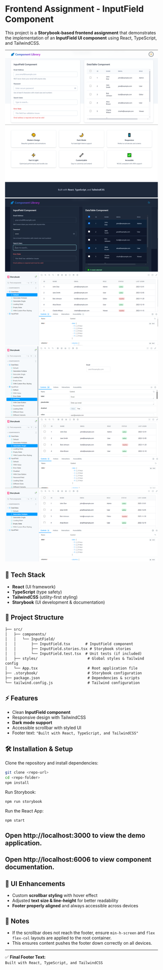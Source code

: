 # Frontend Assignment - InputField Component

This project is a **Storybook-based frontend assignment** that
demonstrates the implementation of an **InputField UI component** using
React, TypeScript, and TailwindCSS.

![alt text](image-1.png)
![alt text](image-2.png)
![alt text](image-3.png)
![alt text](image-4.png)
![alt text](image-5.png)
![alt text](image-6.png)
![alt text](image-7.png)

## 🚀 Tech Stack

-   **React** (UI framework)
-   **TypeScript** (type safety)
-   **TailwindCSS** (utility-first styling)
-   **Storybook** (UI development & documentation)

## 📂 Project Structure

    ├── src/
    │   ├── components/
    │   │   └── InputField/
    │   │       ├── InputField.tsx       # InputField component
    │   │       ├── InputField.stories.tsx # Storybook stories
    │   │       └── InputField.test.tsx  # Unit tests (if included)
    │   ├── styles/                       # Global styles & Tailwind config
    │   └── App.tsx                       # Root application file
    ├── .storybook/                       # Storybook configuration
    ├── package.json                      # Dependencies & scripts
    └── tailwind.config.js                # Tailwind configuration

## ⚡ Features

-   Clean **InputField component**
-   Responsive design with TailwindCSS
-   **Dark mode support**
-   Accessible scrollbar with styled UI
-   Footer text: `"Built with React, TypeScript, and TailwindCSS"`

## 🛠️ Installation & Setup

Clone the repository and install dependencies:

``` bash
git clone <repo-url>
cd <repo-folder>
npm install
```

Run Storybook:

``` bash
npm run storybook
```

Run the React App:

``` bash
npm start
```

## Open http://localhost:3000 to view the demo application.

## Open http://localhost:6006 to view component documentation.


## 🎨 UI Enhancements

-   Custom **scrollbar styling** with hover effect
-   Adjusted **text size & line-height** for better readability
-   **Footer properly aligned** and always accessible across devices

## 📌 Notes

-   If the scrollbar does not reach the footer, ensure `min-h-screen`
    and `flex flex-col` layouts are applied to the root container.
-   This ensures content pushes the footer down correctly on all
    devices.

------------------------------------------------------------------------

✅ **Final Footer Text:**\
`Built with React, TypeScript, and TailwindCSS`

